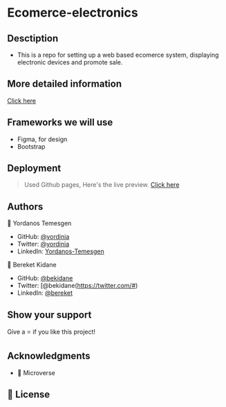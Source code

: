 # Ecomerce-electronics

## Desctiption

* This is a repo for setting up a web based ecomerce system, displaying electronic devices and promote sale.

## More detailed information
  [Click here](https://docs.google.com/document/d/1WIJcfQERD-vmRIlW7q_-c3ZdjaiQwOEcFm1GJOZ-9To/edit?usp=sharing) 

## Frameworks we will use

* Figma, for design
* Bootstrap

## Deployment

> Used Github pages,
> Here's the live preview. [Click here](https://yordinia.github.io/ecomerce-electronics.github.io/)

## Authors

👤 Yordanos Temesgen

- GitHub: [@yordinia](https://github.com/yordinia)
- Twitter: [@yordinia](https://twitter.com/yordinia)
- LinkedIn: [Yordanos-Temesgen](https://linkedin.com/in/yordanos-temesgen-251b6a202)

👤 Bereket Kidane

- GitHub: [@bekidane](https://github.com/#)
- Twitter: [@bekidane(https://twitter.com/#)
- LinkedIn: [@bereket](#)

## Show your support

Give a ⭐️ if you like this project!

## Acknowledgments

- 🤝 Microverse

## 📝 License
 
